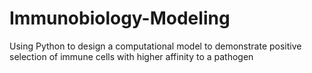 # Immunobiology-Modeling
Using Python to design a computational model to demonstrate positive selection of immune cells with higher affinity to a pathogen
